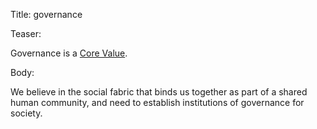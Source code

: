 Title: governance

Teaser:

Governance is a [Core Value](../core/values.html).

Body:

We believe in the social fabric that binds us together as part of a shared human community, and need to establish institutions of governance for society.